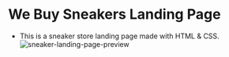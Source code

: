 # We Buy Sneakers Landing Page
- This is a sneaker store landing page made with HTML & CSS.
![sneaker-landing-page-preview](https://user-images.githubusercontent.com/103478582/207745782-91babee0-f153-4969-98fa-b283f610bea9.png)

